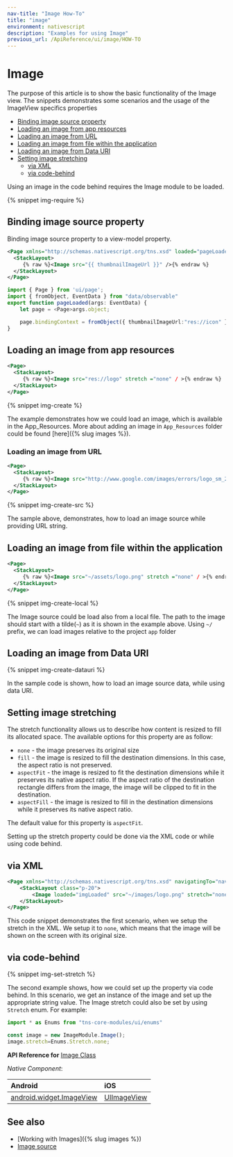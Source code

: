 ```yaml
---
nav-title: "Image How-To"
title: "image"
environment: nativescript
description: "Examples for using Image"
previous_url: /ApiReference/ui/image/HOW-TO
---
```


# Image

The purpose of this article is to show the basic functionality of the Image view. The snippets demonstrates some scenarios and the usage of the ImageView specifics properties

* [Binding image source property](#binding-image-source-property)
* [Loading an image from app resources](#loading-an-image-from-app-resources)
* [Loading an image from URL](#loading-an-image-from-url)
* [Loading an image from file within the application](#loading-an-image-from-file-within-the-application)
* [Loading an image from Data URI](#loading-an-image-from-data-uri)
* [Setting image stretching](#setting-image-stretching)
  + [via XML](#via-xml)
  + [via code-behind](#via-code-behind)

Using an image in the code behind requires the Image module to be loaded.

{% snippet img-require %}

## Binding image source property

Binding image source property to a view-model property.

``` XML
<Page xmlns="http://schemas.nativescript.org/tns.xsd" loaded="pageLoaded">
  <StackLayout>
     {% raw %}<Image src="{{ thumbnailImageUrl }}" />{% endraw %}
  </StackLayout>
</Page>
```

``` TypeScript
import { Page } from 'ui/page';
import { fromObject, EventData } from "data/observable"
export function pageLoaded(args: EventData) {
    let page = <Page>args.object;

    page.bindingContext = fromObject({ thumbnailImageUrl:"res://icon" });
}
```

## Loading an image from app resources

``` XML
<Page>
  <StackLayout>
     {% raw %}<Image src="res://logo" stretch ="none" / >{% endraw %}
  </StackLayout>
</Page>
```

{% snippet img-create %}

The example demonstrates how we could load an image, which is available in the App_Resources. More about adding an image in `App_Resources` folder could be found [here]({% slug images %}).

### Loading an image from URL

``` XML
<Page>
  <StackLayout>
     {% raw %}<Image src="http://www.google.com/images/errors/logo_sm_2.png" stretch ="none" />{% endraw %}
  </StackLayout>
</Page>
```

{% snippet img-create-src %}

The sample above, demonstrates, how to load an image source while providing URL string.

## Loading an image from file within the application

``` XML
<Page>
  <StackLayout>
     {% raw %}<Image src="~/assets/logo.png" stretch ="none" / >{% endraw %}
  </StackLayout>
</Page>
```

{% snippet img-create-local %}

The Image source could be load also from a local file. The path to the image should start with a tilde(`~`) as it is shown in the example above. Using `~/` prefix, we can load images relative to the project `app` folder

## Loading an image from Data URI

{% snippet img-create-datauri %}

In the sample code is shown, how to load an image source data, while using data URI.

## Setting image stretching

The stretch functionality allows us to describe how content is resized to fill its allocated space.
The available options for this property are as follow:

* `none` - the image preserves its original size
* `fill` - the image is resized to fill the destination dimensions. In this case, the aspect ratio is not preserved.
* `aspectFit` - the image is resized to fit the destination dimensions while it preserves its native aspect ratio. If the aspect ratio of the destination rectangle differs from the image, the image will be clipped to fit in the destination.
* `aspectFill` - the image is resized to fill in the destination dimensions while it preserves its native aspect ratio.

The default value for this property is `aspectFit`.

Setting up the stretch property could be done via the XML code or while using code behind.

## via XML

``` XML
<Page xmlns="http://schemas.nativescript.org/tns.xsd" navigatingTo="navigatingTo">
    <StackLayout class="p-20">
        <Image loaded="imgLoaded" src="~/images/logo.png" stretch="none"/>
    </StackLayout>
</Page>
```

This code snippet demonstrates the first scenario, when we setup the stretch in the XML. We setup it to `none`, which means that the image will be shown on the screen with its original size.

## via code-behind

{% snippet img-set-stretch %}

The second example shows, how we could set up the property via code behind. In this scenario, we get an instance of the image and set up the appropriate string value. The Image stretch could also be set by using `Stretch` enum. For example:

``` TypeScript
import * as Enums from "tns-core-modules/ui/enums"

const image = new ImageModule.Image();
image.stretch=Enums.Stretch.none;
```

**API Reference for** [Image Class](http://docs.nativescript.org/api-reference/modules/_ui_image_.html)

*Native Component*:

| Android                | iOS      |
|:-----------------------|:---------|
| [android.widget.ImageView](http://developer.android.com/reference/android/widget/ImageView.html) | [UIImageView](https://developer.apple.com/library/ios/documentation/UIKit/Reference/UIImageView_Class/) |

## See also

* [Working with Images]({% slug images %})
* [Image source](https://docs.nativescript.org/cookbook/image-source)
